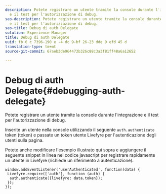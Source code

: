 ```yaml
---
description: Potete registrare un utente tramite la console durante l'integrazione
  e il test per l'autorizzazione di debug.
seo-description: Potete registrare un utente tramite la console durante l'integrazione
  e il test per l'autorizzazione di debug.
seo-title: Debug di auth Delegate
solution: Experience Manager
title: Debug di auth Delegate
uuid: fb 0 c 7396-190 e -4 dc 9-bf 26-23 dde 9 efd 45 d
translation-type: tm+mt
source-git-commit: 67aeb3de964473b326c88c3a3f81ff48a6a12652

---
```



# Debug di auth Delegate{#debugging-auth-delegate}

Potete registrare un utente tramite la console durante l'integrazione e il test per l'autorizzazione di debug.

Inserite un utente nella console utilizzando il seguente `auth.authenticate` token (token) e passate un token utente Livefyre per l'autenticazione degli utenti sulla pagina.

Potete anche modificare l'esempio illustrato qui sopra e aggiungere il seguente snippet in linea nel codice javascript per registrare rapidamente un utente in Livefyre (richiede un riferimento a autenticazione).

```
window.addEventListener('userAuthenticated', function(data) { 
 Livefyre.require(['auth'], function (auth) { 
  auth.authenticate({livefyre: data.token}); 
 }); 
});
```

